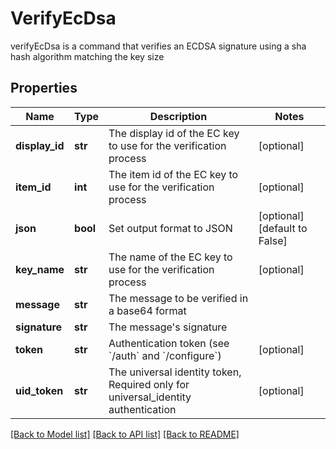 # VerifyEcDsa

verifyEcDsa is a command that verifies an ECDSA signature using a sha hash algorithm matching the key size
## Properties
Name | Type | Description | Notes
------------ | ------------- | ------------- | -------------
**display_id** | **str** | The display id of the EC key to use for the verification process | [optional] 
**item_id** | **int** | The item id of the EC key to use for the verification process | [optional] 
**json** | **bool** | Set output format to JSON | [optional] [default to False]
**key_name** | **str** | The name of the EC key to use for the verification process | [optional] 
**message** | **str** | The message to be verified in a base64 format | 
**signature** | **str** | The message&#39;s signature | 
**token** | **str** | Authentication token (see &#x60;/auth&#x60; and &#x60;/configure&#x60;) | [optional] 
**uid_token** | **str** | The universal identity token, Required only for universal_identity authentication | [optional] 

[[Back to Model list]](../README.md#documentation-for-models) [[Back to API list]](../README.md#documentation-for-api-endpoints) [[Back to README]](../README.md)


